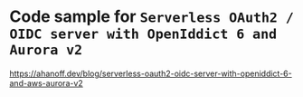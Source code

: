 # Code sample for `Serverless OAuth2 / OIDC server with OpenIddict 6 and Aurora v2`

https://ahanoff.dev/blog/serverless-oauth2-oidc-server-with-openiddict-6-and-aws-aurora-v2
